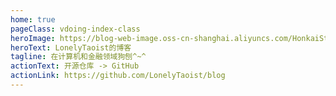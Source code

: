 ```yaml
---
home: true
pageClass: vdoing-index-class
heroImage: https://blog-web-image.oss-cn-shanghai.aliyuncs.com/HonkaiStarRail-jingliu1.png
heroText: LonelyTaoist的博客
tagline: 在计算机和金融领域狗刨^~^
actionText: 开源仓库 -> GitHub
actionLink: https://github.com/LonelyTaoist/blog
---
```

